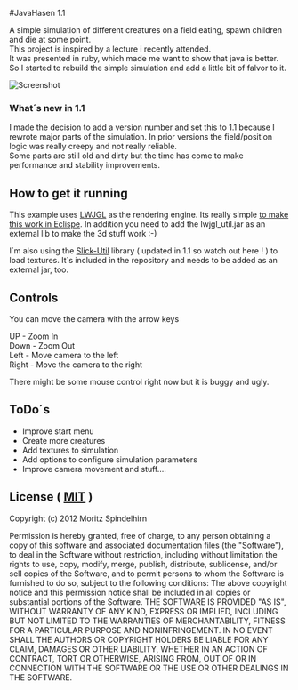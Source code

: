 #JavaHasen 1.1

A simple simulation of different creatures on a field eating, spawn children and die at some point.<br>
This project is inspired by a lecture i recently attended.<br>
It was presented in ruby, which made me want to show that java is better.<br>
So I started to rebuild the simple simulation and add a little bit of falvor to it.<br>

![Screenshot](https://raw.github.com/futjikato/HAW-PR1-FuechseUndHasenJava/master/resources/javahasen_screen_mac.png "Screenshot of a running simulation")

### What´s new in 1.1

I made the decision to add a version number and set this to 1.1 because I rewrote major parts of the simulation.
In prior versions the field/position logic was really creepy and not really reliable.<br>
Some parts are still old and dirty but the time has come to make performance and stability improvements. 

## How to get it running

This example uses [LWJGL](http://www.lwjgl.org) as the rendering engine.
Its really simple [to make this work in Eclispe](http://www.lwjgl.org/wiki/index.php?title=Setting_Up_LWJGL_with_Eclipse).
In addition you need to add the lwjgl_util.jar as an external lib to make the 3d stuff work :-)

I´m also using the [Slick-Util](http://www.slick2d.org/) library ( updated in 1.1 so watch out here ! ) to load textures.
It´s included in the repository and needs to be added as an external jar, too.

## Controls

You can move the camera with the arrow keys 

UP - Zoom In<br>
Down - Zoom Out<br>
Left - Move camera to the left<br>
Right - Move the camera to the right

There might be some mouse control right now but it is buggy and ugly.

## ToDo´s

* Improve start menu
* Create more creatures
* Add textures to simulation
* Add options to configure simulation parameters
* Improve camera movement and stuff....

## License ( [MIT](http://www.opensource.org/licenses/MIT) )

Copyright (c) 2012 Moritz Spindelhirn

   Permission is hereby granted, free of charge, to any person obtaining a copy of this software and associated documentation files (the "Software"), to deal in the Software without restriction, including without limitation the rights to use, copy, modify, merge, publish, distribute, sublicense, and/or sell copies of the Software, and to permit persons to whom the Software is furnished to do so, subject to the following conditions:
   The above copyright notice and this permission notice shall be included in all copies or substantial portions of the Software.
   THE SOFTWARE IS PROVIDED "AS IS", WITHOUT WARRANTY OF ANY KIND, EXPRESS OR IMPLIED, INCLUDING BUT NOT LIMITED TO THE WARRANTIES OF MERCHANTABILITY, FITNESS FOR A PARTICULAR PURPOSE AND NONINFRINGEMENT. IN NO EVENT SHALL THE AUTHORS OR COPYRIGHT HOLDERS BE LIABLE FOR ANY CLAIM, DAMAGES OR OTHER LIABILITY, WHETHER IN AN ACTION OF CONTRACT, TORT OR OTHERWISE, ARISING FROM, OUT OF OR IN CONNECTION WITH THE SOFTWARE OR THE USE OR OTHER DEALINGS IN THE SOFTWARE.